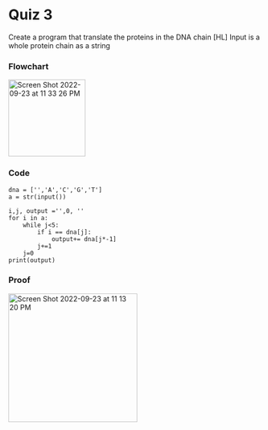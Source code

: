 # **Quiz 3**
Create a program that translate the proteins in the DNA chain
[HL]  Input is a whole protein chain as a string


### **Flowchart**
<img width="153" alt="Screen Shot 2022-09-23 at 11 33 26 PM" src="https://user-images.githubusercontent.com/113817801/191985135-1f724e05-20a1-4ed1-a24b-9a79aa180520.png">


### **Code**
```
dna = ['','A','C','G','T']
a = str(input())

i,j, output ='',0, ''
for i in a:
    while j<5:
        if i == dna[j]:
            output+= dna[j*-1]
        j+=1
    j=0
print(output)
```

### **Proof**
<img width="256" alt="Screen Shot 2022-09-23 at 11 13 20 PM" src="https://user-images.githubusercontent.com/113817801/191980863-d0f38469-e8fe-41b8-979a-227210dd9f0b.png">
